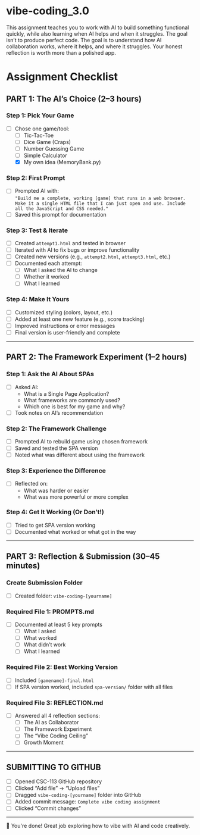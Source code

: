 # vibe-coding_3.0
This assignment teaches you to work with AI to build something functional quickly, while also learning when AI helps and when it struggles. The goal isn’t to produce perfect code. The goal is to understand how AI collaboration works, where it helps, and where it struggles. Your honest reflection is worth more than a polished app.

# Assignment Checklist

## PART 1: The AI’s Choice (2–3 hours)

### Step 1: Pick Your Game
- [ ] Chose one game/tool:
  - [ ] Tic-Tac-Toe
  - [ ] Dice Game (Craps)
  - [ ] Number Guessing Game
  - [ ] Simple Calculator
  - [X] My own idea (MemoryBank.py)

### Step 2: First Prompt
- [ ] Prompted AI with:  
  `"Build me a complete, working [game] that runs in a web browser. Make it a single HTML file that I can just open and use. Include all the JavaScript and CSS needed."`
- [ ] Saved this prompt for documentation

### Step 3: Test & Iterate
- [ ] Created `attempt1.html` and tested in browser
- [ ] Iterated with AI to fix bugs or improve functionality
- [ ] Created new versions (e.g., `attempt2.html`, `attempt3.html`, etc.)
- [ ] Documented each attempt:
  - [ ] What I asked the AI to change
  - [ ] Whether it worked
  - [ ] What I learned

### Step 4: Make It Yours
- [ ] Customized styling (colors, layout, etc.)
- [ ] Added at least one new feature (e.g., score tracking)
- [ ] Improved instructions or error messages
- [ ] Final version is user-friendly and complete

---

## PART 2: The Framework Experiment (1–2 hours)

### Step 1: Ask the AI About SPAs
- [ ] Asked AI:
  - What is a Single Page Application?
  - What frameworks are commonly used?
  - Which one is best for my game and why?
- [ ] Took notes on AI’s recommendation

### Step 2: The Framework Challenge
- [ ] Prompted AI to rebuild game using chosen framework
- [ ] Saved and tested the SPA version
- [ ] Noted what was different about using the framework

### Step 3: Experience the Difference
- [ ] Reflected on:
  - What was harder or easier
  - What was more powerful or more complex

### Step 4: Get It Working (Or Don’t!)
- [ ] Tried to get SPA version working
- [ ] Documented what worked or what got in the way

---

## PART 3: Reflection & Submission (30–45 minutes)

### Create Submission Folder
- [ ] Created folder: `vibe-coding-[yourname]`

### Required File 1: PROMPTS.md
- [ ] Documented at least 5 key prompts
  - [ ] What I asked
  - [ ] What worked
  - [ ] What didn’t work
  - [ ] What I learned

### Required File 2: Best Working Version
- [ ] Included `[gamename]-final.html`
- [ ] If SPA version worked, included `spa-version/` folder with all files

### Required File 3: REFLECTION.md
- [ ] Answered all 4 reflection sections:
  - [ ] The AI as Collaborator
  - [ ] The Framework Experiment
  - [ ] The “Vibe Coding Ceiling”
  - [ ] Growth Moment

---

## SUBMITTING TO GITHUB

- [ ] Opened CSC-113 GitHub repository
- [ ] Clicked “Add file” → “Upload files”
- [ ] Dragged `vibe-coding-[yourname]` folder into GitHub
- [ ] Added commit message: `Complete vibe coding assignment`
- [ ] Clicked “Commit changes”

---

🎉 You're done! Great job exploring how to vibe with AI and code creatively.
